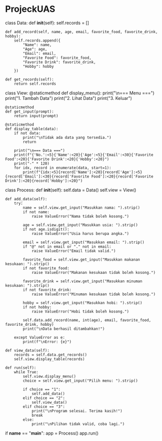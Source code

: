 # ProjeckUAS

class Data:
    def __init__(self):
        self.records = []

    def add_record(self, name, age, email, favorite_food, favorite_drink, hobby):
        self.records.append({
            "Name": name, 
            "Age": age, 
            "Email": email, 
            "Favorite Food": favorite_food, 
            "Favorite Drink": favorite_drink, 
            "Hobby": hobby
        })

    def get_records(self):
        return self.records


class View:
    @staticmethod
    def display_menu():
        print("\n=== Menu ===")
        print("1. Tambah Data")
        print("2. Lihat Data")
        print("3. Keluar")

    @staticmethod
    def get_input(prompt):
        return input(prompt)

    @staticmethod
    def display_table(data):
        if not data:
            print("\nTidak ada data yang tersedia.")
            return

        print("\n=== Data ===")
        print(f"{'No.':<5}{'Name':<20}{'Age':<5}{'Email':<30}{'Favorite Food':<20}{'Favorite Drink':<20}{'Hobby':<20}")
        print("-" * 120)
        for idx, record in enumerate(data, start=1):
            print(f"{idx:<5}{record['Name']:<20}{record['Age']:<5}{record['Email']:<30}{record['Favorite Food']:<20}{record['Favorite Drink']:<20}{record['Hobby']:<20}")


class Process:
    def __init__(self):
        self.data = Data()
        self.view = View()

    def add_data(self):
        try:
            name = self.view.get_input("Masukkan nama: ").strip()
            if not name:
                raise ValueError("Nama tidak boleh kosong.")

            age = self.view.get_input("Masukkan usia: ").strip()
            if not age.isdigit():
                raise ValueError("Usia harus berupa angka.")

            email = self.view.get_input("Masukkan email: ").strip()
            if "@" not in email or "." not in email:
                raise ValueError("Email tidak valid.")

            favorite_food = self.view.get_input("Masukkan makanan kesukaan: ").strip()
            if not favorite_food:
                raise ValueError("Makanan kesukaan tidak boleh kosong.")

            favorite_drink = self.view.get_input("Masukkan minuman kesukaan: ").strip()
            if not favorite_drink:
                raise ValueError("Minuman kesukaan tidak boleh kosong.")

            hobby = self.view.get_input("Masukkan hobi: ").strip()
            if not hobby:
                raise ValueError("Hobi tidak boleh kosong.")

            self.data.add_record(name, int(age), email, favorite_food, favorite_drink, hobby)
            print("\nData berhasil ditambahkan!")

        except ValueError as e:
            print(f"\nError: {e}")

    def view_data(self):
        records = self.data.get_records()
        self.view.display_table(records)

    def run(self):
        while True:
            self.view.display_menu()
            choice = self.view.get_input("Pilih menu: ").strip()

            if choice == "1":
                self.add_data()
            elif choice == "2":
                self.view_data()
            elif choice == "3":
                print("\nProgram selesai. Terima kasih!")
                break
            else:
                print("\nPilihan tidak valid, coba lagi.")


if __name__ == "__main__":
    app = Process()
    app.run()
   
